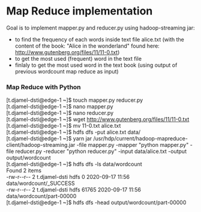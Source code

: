 # Map Reduce implementation
Goal is to implement mapper.py and reducer.py using hadoop-streaming jar:
  * to find the frequency of each words inside text file alice.txt (with the content of the book: "Alice in the wonderland" found here: http://www.gutenberg.org/files/11/11-0.txt)
  * to get the most used (frequent) word in the text file
  * finlaly to get the most used word in the text book (using output of previous wordcount map reduce as input)
  
### Map Reduce with Python
[t.djamel-dsti@edge-1 ~]$ touch mapper.py reducer.py  
[t.djamel-dsti@edge-1 ~]$ nano mapper.py  
[t.djamel-dsti@edge-1 ~]$ nano reducer.py  
[t.djamel-dsti@edge-1 ~]$ wget http://www.gutenberg.org/files/11/11-0.txt  
[t.djamel-dsti@edge-1 ~]$ mv 11-0.txt alice.txt   
[t.djamel-dsti@edge-1 ~]$  hdfs dfs -put alice.txt data/  
[t.djamel-dsti@edge-1 ~]$  yarn jar /usr/hdp/current/hadoop-mapreduce-client/hadoop-streaming.jar -file mapper.py -mapper "python mapper.py" -file reducer.py -reducer "python reducer.py" -input data/alice.txt -output output/wordcount  
[t.djamel-dsti@edge-1 ~]$ hdfs dfs -ls data/wordcount  
Found 2 items  
-rw-r--r--   2 t.djamel-dsti hdfs          0 2020-09-17 11:56 data/wordcount/_SUCCESS  
-rw-r--r--   2 t.djamel-dsti hdfs      61765 2020-09-17 11:56 data/wordcount/part-00000  
[t.djamel-dsti@edge-1 ~]$ hdfs dfs -head output/wordcount/part-00000  


